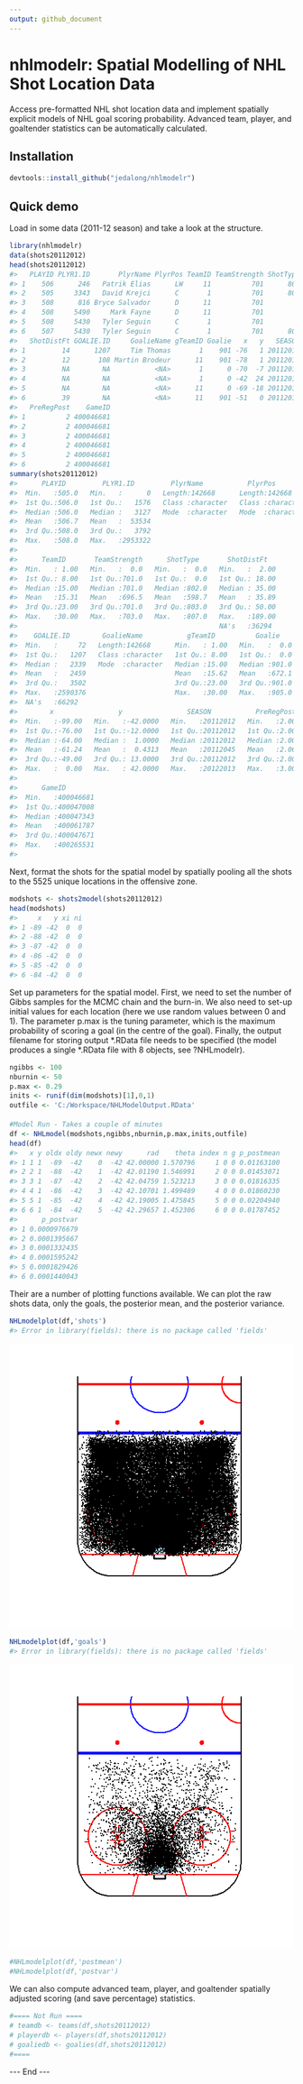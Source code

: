 ```yaml
---
output: github_document
---
```


<!-- README.md is generated from README.Rmd. Please edit that file -->




# nhlmodelr: Spatial Modelling of NHL Shot Location Data



Access pre-formatted NHL shot location data and implement spatially explicit models of NHL goal scoring probability. Advanced team, player, and goaltender statistics can be automatically calculated.

## Installation


```r
devtools::install_github("jedalong/nhlmodelr")
```
  
## Quick demo

Load  in some data (2011-12 season) and take a look at the structure.


```r
library(nhlmodelr)
data(shots20112012) 
head(shots20112012)
#>   PLAYID PLYR1.ID       PlyrName PlyrPos TeamID TeamStrength ShotType
#> 1    506      246   Patrik Elias      LW     11          701      805
#> 2    505     3343   David Krejci      C       1          701      803
#> 3    508      816 Bryce Salvador      D      11          701        0
#> 4    508     5490     Mark Fayne      D      11          701        0
#> 5    508     5430   Tyler Seguin      C       1          701        0
#> 6    507     5430   Tyler Seguin      C       1          701      802
#>   ShotDistFt GOALIE.ID     GoalieName gTeamID Goalie   x   y   SEASON
#> 1         14      1207     Tim Thomas       1    901 -76   1 20112012
#> 2         12       108 Martin Brodeur      11    901 -78   1 20112012
#> 3         NA        NA           <NA>       1      0 -70  -7 20112012
#> 4         NA        NA           <NA>       1      0 -42  24 20112012
#> 5         NA        NA           <NA>      11      0 -69 -18 20112012
#> 6         39        NA           <NA>      11    901 -51   0 20112012
#>   PreRegPost    GameID
#> 1          2 400046681
#> 2          2 400046681
#> 3          2 400046681
#> 4          2 400046681
#> 5          2 400046681
#> 6          2 400046681
summary(shots20112012)
#>      PLAYID         PLYR1.ID         PlyrName           PlyrPos         
#>  Min.   :505.0   Min.   :      0   Length:142668      Length:142668     
#>  1st Qu.:506.0   1st Qu.:   1576   Class :character   Class :character  
#>  Median :506.0   Median :   3127   Mode  :character   Mode  :character  
#>  Mean   :506.7   Mean   :  53534                                        
#>  3rd Qu.:508.0   3rd Qu.:   3792                                        
#>  Max.   :508.0   Max.   :2953322                                        
#>                                                                         
#>      TeamID       TeamStrength      ShotType       ShotDistFt    
#>  Min.   : 1.00   Min.   :  0.0   Min.   :  0.0   Min.   :  2.00  
#>  1st Qu.: 8.00   1st Qu.:701.0   1st Qu.:  0.0   1st Qu.: 18.00  
#>  Median :15.00   Median :701.0   Median :802.0   Median : 35.00  
#>  Mean   :15.31   Mean   :696.5   Mean   :598.7   Mean   : 35.89  
#>  3rd Qu.:23.00   3rd Qu.:701.0   3rd Qu.:803.0   3rd Qu.: 50.00  
#>  Max.   :30.00   Max.   :703.0   Max.   :807.0   Max.   :189.00  
#>                                                  NA's   :36294   
#>    GOALIE.ID        GoalieName           gTeamID          Goalie     
#>  Min.   :     72   Length:142668      Min.   : 1.00   Min.   :  0.0  
#>  1st Qu.:   1207   Class :character   1st Qu.: 8.00   1st Qu.:  0.0  
#>  Median :   2339   Mode  :character   Median :15.00   Median :901.0  
#>  Mean   :   2459                      Mean   :15.62   Mean   :672.1  
#>  3rd Qu.:   3502                      3rd Qu.:23.00   3rd Qu.:901.0  
#>  Max.   :2590376                      Max.   :30.00   Max.   :905.0  
#>  NA's   :66292                                                       
#>        x                y                SEASON           PreRegPost   
#>  Min.   :-99.00   Min.   :-42.0000   Min.   :20112012   Min.   :2.000  
#>  1st Qu.:-76.00   1st Qu.:-12.0000   1st Qu.:20112012   1st Qu.:2.000  
#>  Median :-64.00   Median :  1.0000   Median :20112012   Median :2.000  
#>  Mean   :-61.24   Mean   :  0.4313   Mean   :20112045   Mean   :2.068  
#>  3rd Qu.:-49.00   3rd Qu.: 13.0000   3rd Qu.:20112012   3rd Qu.:2.000  
#>  Max.   :  0.00   Max.   : 42.0000   Max.   :20122013   Max.   :3.000  
#>                                                                        
#>      GameID         
#>  Min.   :400046681  
#>  1st Qu.:400047008  
#>  Median :400047343  
#>  Mean   :400061787  
#>  3rd Qu.:400047671  
#>  Max.   :400265531  
#> 
```

Next, format the shots for the spatial model by spatially pooling all the shots to the 5525 unique locations in the offensive zone.


```r
modshots <- shots2model(shots20112012)
head(modshots)
#>     x   y xi ni
#> 1 -89 -42  0  0
#> 2 -88 -42  0  0
#> 3 -87 -42  0  0
#> 4 -86 -42  0  0
#> 5 -85 -42  0  0
#> 6 -84 -42  0  0
```

Set up parameters for the spatial model. First, we need to set the number of Gibbs samples for the MCMC chain and the burn-in. We also need to set-up initial values for each location (here we use random values between 0 and 1). The parameter p.max is the tuning parameter, which is the maximum probability of scoring a goal (in the centre of the goal). Finally, the output filename for storing output \*.RData file needs to be specified (the model produces a single \*.RData file with 8 objects, see  ?NHLmodelr).


```r
ngibbs <- 100
nburnin <- 50
p.max <- 0.29
inits <- runif(dim(modshots)[1],0,1)
outfile <- 'C:/Workspace/NHLModelOutput.RData'

#Model Run - Takes a couple of minutes
df <- NHLmodel(modshots,ngibbs,nburnin,p.max,inits,outfile)
head(df)
#>   x y oldx oldy newx newy      rad    theta index n g p_postmean
#> 1 1 1  -89  -42    0  -42 42.00000 1.570796     1 0 0 0.01163100
#> 2 2 1  -88  -42    1  -42 42.01190 1.546991     2 0 0 0.01453071
#> 3 3 1  -87  -42    2  -42 42.04759 1.523213     3 0 0 0.01816335
#> 4 4 1  -86  -42    3  -42 42.10701 1.499489     4 0 0 0.01860230
#> 5 5 1  -85  -42    4  -42 42.19005 1.475845     5 0 0 0.02204940
#> 6 6 1  -84  -42    5  -42 42.29657 1.452306     6 0 0 0.01787452
#>      p_postvar
#> 1 0.0000976679
#> 2 0.0001395667
#> 3 0.0001332435
#> 4 0.0001595242
#> 5 0.0001829426
#> 6 0.0001440043
```

Their are a number of plotting functions available. We can plot the raw shots data, only the goals, the posterior mean, and the posterior variance.


```r
NHLmodelplot(df,'shots')
#> Error in library(fields): there is no package called 'fields'
```

![plot of chunk unnamed-chunk-5](README-unnamed-chunk-5-1.png)

```r
NHLmodelplot(df,'goals')
#> Error in library(fields): there is no package called 'fields'
```

![plot of chunk unnamed-chunk-5](README-unnamed-chunk-5-2.png)

```r
#NHLmodelplot(df,'postmean')
#NHLmodelplot(df,'postvar')
```

We can also compute advanced team, player, and goaltender spatially adjusted scoring (and save percentage) statistics.


```r
#==== Not Run ====
# teamdb <- teams(df,shots20112012)
# playerdb <- players(df,shots20112012)
# goaliedb <- goalies(df,shots20112012)
#====
```

--- End ---
